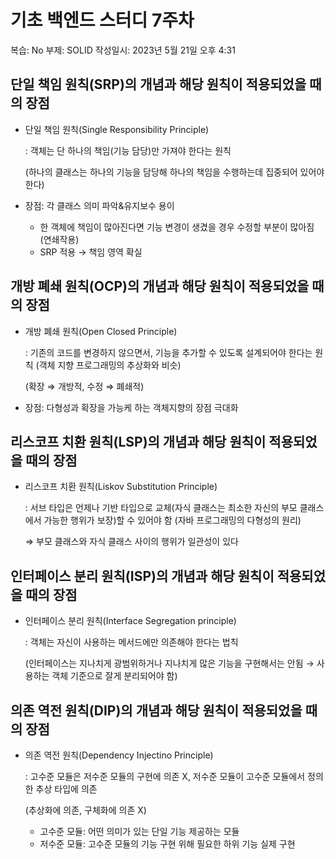 # 기초 백엔드 스터디 7주차

복습: No
부제: SOLID
작성일시: 2023년 5월 21일 오후 4:31

## 단일 책임 원칙(SRP)의 개념과 해당 원칙이 적용되었을 때의 장점

- 단일 책임 원칙(Single Responsibility Principle)
    
    : 객체는 단 하나의 책임(기능 담당)만 가져야 한다는 원칙
    
     (하나의 클래스는 하나의 기능을 담당해 하나의 책임을 수행하는데 집중되어 있어야 한다)
    
- 장점: 각 클래스 의미 파악&유지보수 용이
    - 한 객체에 책임이 많아진다면 기능 변경이 생겼을 경우 수정할 부분이 많아짐(연쇄작용)
    - SRP 적용 → 책임 영역 확실

## 개방 폐쇄 원칙(OCP)의 개념과 해당 원칙이 적용되었을 때의 장점

- 개방 폐쇄 원칙(Open Closed Principle)
    
    : 기존의 코드를 변경하지 않으면서, 기능을 추가할 수 있도록 설계되어야 한다는 원칙 (객체 지향 프로그래밍의 추상화와 비슷)
    
    (확장 ⇒ 개방적, 수정 ⇒ 폐쇄적)
    
- 장점: 다형성과 확장을 가능케 하는 객체지향의 장점 극대화

## 리스코프 치환 원칙(LSP)의 개념과 해당 원칙이 적용되었을 때의 장점

- 리스코프 치환 원칙(Liskov Substitution Principle)
    
    : 서브 타입은 언제나 기반 타입으로 교체(자식 클래스는 최소한 자신의 부모 클래스에서 가능한 행위가 보장)할 수 있어야 함 (자바 프로그래밍의 다형성의 원리)
    
    ⇒ 부모 클래스와 자식 클래스 사이의 행위가 일관성이 있다
    

## 인터페이스 분리 원칙(ISP)의 개념과 해당 원칙이 적용되었을 때의 장점

- 인터페이스 분리 원칙(Interface Segregation principle)
    
    : 객체는 자신이 사용하는 메서드에만 의존해야 한다는 법칙
    
    (인터페이스는 지나치게 광범위하거나 지나치게 많은 기능을 구현해서는 안됨 → 사용하는 객체 기준으로 잘게 분리되어야 함)
    

## 의존 역전 원칙(DIP)의 개념과 해당 원칙이 적용되었을 때의 장점

- 의존 역전 원칙(Dependency Injectino Principle)
    
    : 고수준 모듈은 저수준 모듈의 구현에 의존 X, 저수준 모듈이 고수준 모듈에서 정의한 추상 타입에 의존
    
    (추상화에 의존, 구체화에 의존 X)
    
    - 고수준 모듈: 어떤 의미가 있는 단일 기능 제공하는 모듈
    - 저수준 모듈: 고수준 모듈의 기능 구현 위해 필요한 하위 기능 실제 구현
